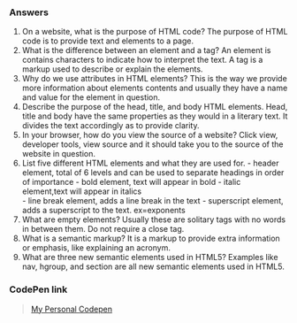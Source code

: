 ### Answers
1. On a website, what is the purpose of HTML code?
  The purpose of HTML code is to provide text and elements to a page.
2. What is the difference between an element and a tag?
  An element is contains characters to indicate how to interpret the text.
  A tag is a markup used to describe or explain the elements.
3. Why do we use attributes in HTML elements?
  This is the way we provide more information about elements contents and usually they have a name and value for the element in question.
4. Describe the purpose of the head, title, and body HTML elements.
  Head, title and body have the same properties as they would in a literary text. It divides the text accordingly as to provide clarity.
5. In your browser, how do you view the source of a website?
  Click view, developer tools, view source and it should take you to the source of the website in question.
6. List five different HTML elements and what they are used for.
  <h></h> - header element, total of 6 levels and can be used to separate headings in order of importance
  <b></b> - bold element, text will appear in bold
  <i></i> - italic element,text will appear in italics
  <br /> - line break element, adds a line break in the text
  <sup></sup> - superscript element, adds a superscript to the text. ex=exponents
7. What are empty elements?
  Usually these are solitary tags with no words in between them. Do not require a close tag.
8. What is a semantic markup?
  It is a markup to provide extra information or emphasis, like explaining an acronym.
9. What are three new semantic elements used in HTML5?
  Examples like nav, hgroup, and section are all new semantic elements used in HTML5. 



### CodePen link

  > [My Personal Codepen](https://codepen.io/carflor/pen/zYxjejO)

